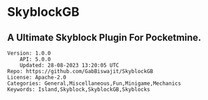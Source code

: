 # SkyblockGB
## A Ultimate Skyblock Plugin For Pocketmine.
```properties
Version: 1.0.0
    API: 5.0.0
    Updated: 28-08-2023 13:20:05 UTC
Repo: https://github.com/GabBiswajit/SkyblockGB
License: Apache-2.0
Categories: General,Miscellaneous,Fun,Minigame,Mechanics
Keywords: Island,Skyblock,SkyblockGB,Skyblocks
```
